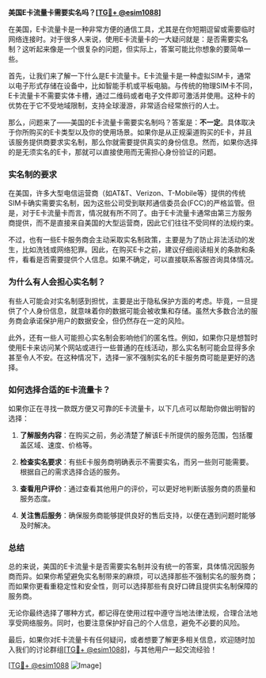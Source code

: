 **美国E卡流量卡需要实名吗？[[TG💪+ @esim1088](https://t.me/s/esim1088)]**

在美国，E卡流量卡是一种非常方便的通信工具，尤其是在你短期逗留或需要临时网络连接时。对于很多人来说，使用E卡流量卡的一大疑问就是：是否需要实名制？这听起来像是一个很复杂的问题，但实际上，答案可能比你想象的要简单一些。

首先，让我们来了解一下什么是E卡流量卡。E卡流量卡是一种虚拟SIM卡，通常以电子形式存储在设备中，比如智能手机或平板电脑。与传统的物理SIM卡不同，E卡流量卡不需要实体卡槽，通过二维码或者电子文件即可激活并使用。这种卡的优势在于它不受地域限制，支持全球漫游，非常适合经常旅行的人士。

那么，问题来了——美国的E卡流量卡需要实名制吗？答案是：**不一定**。具体取决于你所购买的E卡类型以及你的使用场景。如果你是从正规渠道购买的E卡，并且该服务提供商要求实名制，那么你就需要提供真实的身份信息。然而，如果你选择的是无须实名的E卡，那就可以直接使用而无需担心身份验证的问题。

### 实名制的要求

在美国，许多大型电信运营商（如AT&T、Verizon、T-Mobile等）提供的传统SIM卡确实需要实名制，因为这些公司受到联邦通信委员会(FCC)的严格监管。但是，对于E卡流量卡而言，情况就有所不同了。由于E卡流量卡通常由第三方服务商提供，而不是直接来自美国的大型运营商，因此它们往往不受同样的法规约束。

不过，也有一些E卡服务商会主动采取实名制政策，主要是为了防止非法活动的发生，比如洗钱或网络犯罪。因此，在购买E卡之前，建议仔细阅读相关的条款和条件，看看是否需要提供个人信息。如果不确定，可以直接联系客服咨询具体情况。

### 为什么有人会担心实名制？

有些人可能会对实名制感到担忧，主要是出于隐私保护方面的考虑。毕竟，一旦提供了个人身份信息，就意味着你的数据可能会被收集和存储。虽然大多数合法的服务商会承诺保护用户的数据安全，但仍然存在一定的风险。

此外，还有一些人可能担心实名制会影响他们的匿名性。例如，如果你只是想暂时使用E卡来访问某个网站或进行一些普通的在线活动，那么实名制可能会显得多余甚至令人不安。在这种情况下，选择一家不强制实名的E卡服务商可能是更好的选择。

### 如何选择合适的E卡流量卡？

如果你正在寻找一款既方便又可靠的E卡流量卡，以下几点可以帮助你做出明智的选择：

1. **了解服务内容**：在购买之前，务必清楚了解该E卡所提供的服务范围，包括覆盖区域、速度、价格等。
   
2. **检查实名要求**：有些E卡服务商明确表示不需要实名，而另一些则可能需要。根据自己的需求选择合适的服务。

3. **查看用户评价**：通过查看其他用户的评价，可以更好地判断该服务商的质量和服务态度。

4. **关注售后服务**：确保服务商能够提供良好的售后支持，以便在遇到问题时能够及时解决。

### 总结

总的来说，美国的E卡流量卡是否需要实名制并没有统一的答案，具体情况因服务商而异。如果你希望避免实名制带来的麻烦，可以选择那些不强制实名的服务商；而如果你更看重稳定性和安全性，则可以选择那些有良好口碑且提供实名制保障的服务商。

无论你最终选择了哪种方式，都记得在使用过程中遵守当地法律法规，合理合法地享受网络服务。同时，也要注意保护好自己的个人信息，避免不必要的风险。

最后，如果你对E卡流量卡有任何疑问，或者想要了解更多相关信息，欢迎随时加入我们的讨论群组[[TG💪+ @esim1088](https://t.me/s/esim1088)]，与其他用户一起交流经验！

[[TG💪+ @esim1088](https://t.me/s/esim1088) ![Image](https://i.postimg.cc/4NQfJmqS/Snipaste-2025-05-13-00-14-12.png)]